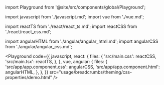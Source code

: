 import Playground from '@site/src/components/global/Playground';

import javascript from './javascript.md';
import vue from './vue.md';

import reactTS from './react/react_ts.md';
import reactCSS from './react/react_css.md';

import angularHTML from './angular/angular_html.md';
import angularCSS from './angular/angular_css.md';

<Playground
  code={{
    javascript,
    react: {
      files: {
        'src/main.css': reactCSS,
        'src/main.tsx': reactTS,
      },
    },
    vue,
    angular: {
      files: {
        'src/app/app.component.css': angularCSS,
        'src/app/app.component.html': angularHTML,
      },
    },
  }}
  src="usage/breadcrumbs/theming/css-properties/demo.html"
/>
